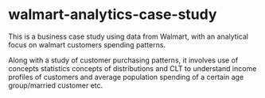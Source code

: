 # walmart-analytics-case-study
This is a business case study using data from Walmart, with an analytical focus on walmart customers spending patterns. 

Along with a study of customer purchasing patterns, it involves use of concepts statistics concepts of distributions and CLT 
to understand income profiles of customers and average population spending of a certain age group/married customer etc.
